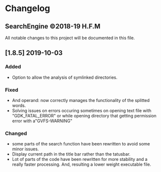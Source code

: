 # Changelog

## SearchEngine ©2018-19 H.F.M

All notable changes to this project will be documented in this file.

## [1.8.5] 2019-10-03

### Added

- Option to allow the analysis of symlinked directories.

### Fixed

- And operand: now correctly manages the functionality of the splitted words.
- Solving issues on errors occuring sometimes on opening text file with "GDK_FATAL_ERROR" or while opening directory that getting permission error with a"GVFS-WARNING"

### Changed

- some parts of the search function have been rewritten to avoid some minor issues.
- Display current path in the title bar rather than the tatusbar.
- Lot of parts of the code have been rewritten for more stability and a really faster processing. And, resulting a lower weight executable file.